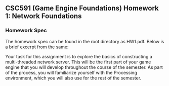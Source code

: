 ## CSC591 (Game Engine Foundations) Homework 1: Network Foundations

### Homework Spec 

The homework spec can be found in the root directory as HW1.pdf. Below is a brief excerpt from the same: 

Your task for this assignment is to explore the basics of constructing a multi-threaded network server. This
will be the first part of your game engine that you will develop throughout the course of the semester. As
part of the process, you will familiarize yourself with the Processing environment, which you will also use
for the rest of the semester.
